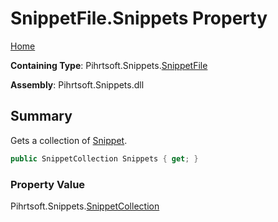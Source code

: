 # SnippetFile\.Snippets Property

[Home](../../../../README.md)

**Containing Type**: Pihrtsoft\.Snippets\.[SnippetFile](../README.md)

**Assembly**: Pihrtsoft\.Snippets\.dll

## Summary

Gets a collection of [Snippet](../../Snippet/README.md)\.

```csharp
public SnippetCollection Snippets { get; }
```

### Property Value

Pihrtsoft\.Snippets\.[SnippetCollection](../../SnippetCollection/README.md)

